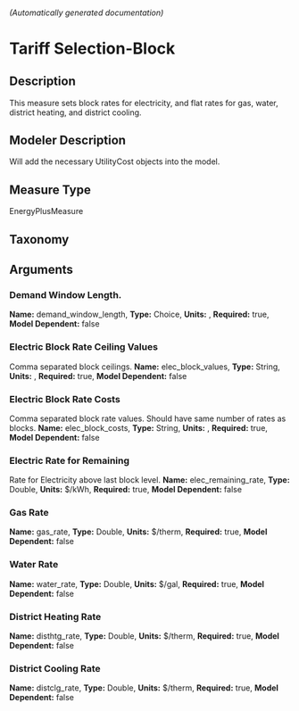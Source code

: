 

###### (Automatically generated documentation)

#  Tariff Selection-Block

## Description
This measure sets block rates for electricity, and flat rates for gas, water, district heating, and district cooling.

## Modeler Description
Will add the necessary UtilityCost objects into the model.

## Measure Type
EnergyPlusMeasure

## Taxonomy


## Arguments


### Demand Window Length.

**Name:** demand_window_length,
**Type:** Choice,
**Units:** ,
**Required:** true,
**Model Dependent:** false

### Electric Block Rate Ceiling Values
Comma separated block ceilings.
**Name:** elec_block_values,
**Type:** String,
**Units:** ,
**Required:** true,
**Model Dependent:** false

### Electric Block Rate Costs
Comma separated block rate values. Should have same number of rates as blocks.
**Name:** elec_block_costs,
**Type:** String,
**Units:** ,
**Required:** true,
**Model Dependent:** false

### Electric Rate for Remaining
Rate for Electricity above last block level.
**Name:** elec_remaining_rate,
**Type:** Double,
**Units:** $/kWh,
**Required:** true,
**Model Dependent:** false

### Gas Rate

**Name:** gas_rate,
**Type:** Double,
**Units:** $/therm,
**Required:** true,
**Model Dependent:** false

### Water Rate

**Name:** water_rate,
**Type:** Double,
**Units:** $/gal,
**Required:** true,
**Model Dependent:** false

### District Heating Rate

**Name:** disthtg_rate,
**Type:** Double,
**Units:** $/therm,
**Required:** true,
**Model Dependent:** false

### District Cooling Rate

**Name:** distclg_rate,
**Type:** Double,
**Units:** $/therm,
**Required:** true,
**Model Dependent:** false




